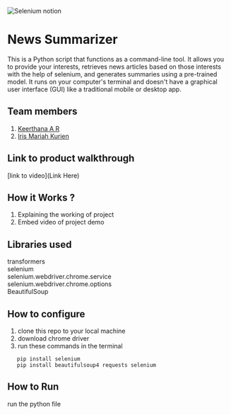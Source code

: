 
![Selenium notion](https://github.com/TH-Activities/saturday-hack-night-template/assets/117498997/55359343-b124-49be-b8c8-9e6f5d295c8f)




# News Summarizer
This is a Python script that functions as a command-line tool. It allows you to provide your interests, retrieves news articles based on those interests with the help of selenium, and generates summaries using a pre-trained model.
It runs on your computer's terminal and doesn't have a graphical user interface (GUI) like a traditional mobile or desktop app.
## Team members
1. [Keerthana A R](https://github.com/keerthana-ar)
2. [Iris Mariah Kurien](https://github.com/irisxvii)
## Link to product walkthrough
[link to video](Link Here)
## How it Works ?
1. Explaining the working of project
2. Embed video of project demo
## Libraries used
transformers <br>
selenium  <br>
selenium.webdriver.chrome.service <br>
selenium.webdriver.chrome.options <br>
BeautifulSoup <br>
## How to configure
1. clone this repo to your local machine
2. download chrome driver
3. run these commands in the terminal
``` 
   pip install selenium
   pip install beautifulsoup4 requests selenium
   ```
   
       
## How to Run
run the python file
